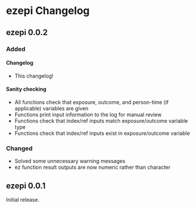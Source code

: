 # ezepi Changelog

## ezepi 0.0.2

### Added

#### Changelog

- This changelog!

#### Sanity checking

- All functions check that exposure, outcome, and person-time (if applicable) variables are given
- Functions print input information to the log for manual review
- Functions check that index/ref inputs match exposure/outcome variable type
- Functions check that index/ref inputs exist in exposure/outcome variable

### Changed

- Solved some unnecessary warning messages
- ez function result outputs are now numeric rather than character

## ezepi 0.0.1

Initial release.
